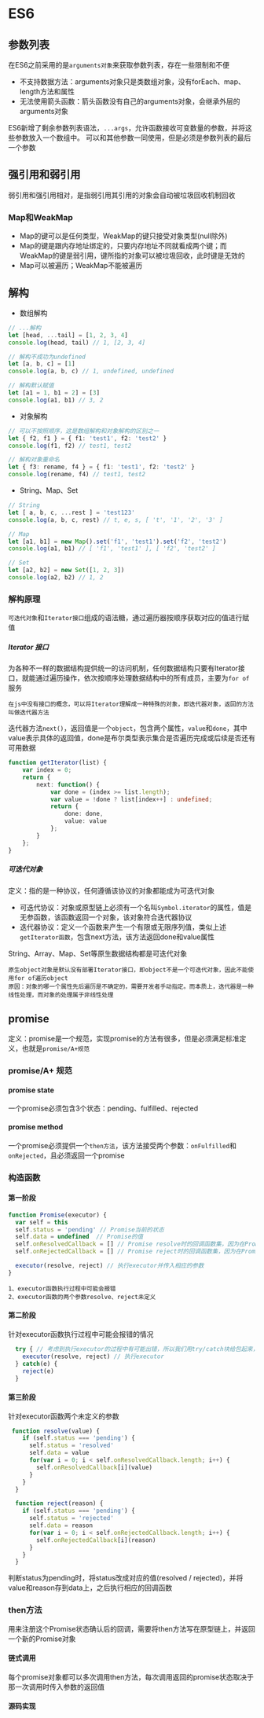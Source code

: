 # ES6
## 参数列表
在ES6之前采用的是`arguments对象`来获取参数列表，存在一些限制和不便

- 不支持数据方法：arguments对象只是类数组对象，没有forEach、map、length方法和属性
- 无法使用箭头函数：箭头函数没有自己的arguments对象，会继承外层的arguments对象

ES6新增了剩余参数列表语法，`...args`，允许函数接收可变数量的参数，并将这些参数放入一个数组中。
可以和其他参数一同使用，但是必须是参数列表的最后一个参数

## 强引用和弱引用
弱引用和强引用相对，是指弱引用其引用的对象会自动被垃圾回收机制回收

### Map和WeakMap

- Map的键可以是任何类型，WeakMap的键只接受对象类型(null除外)
- Map的键是跟内存地址绑定的，只要内存地址不同就看成两个键；而WeakMap的键是弱引用，键所指的对象可以被垃圾回收，此时键是无效的
- Map可以被遍历；WeakMap不能被遍历

## 解构

- 数组解构
```typescript
// ...解构
let [head, ...tail] = [1, 2, 3, 4]
console.log(head, tail) // 1, [2, 3, 4]

// 解构不成功为undefined
let [a, b, c] = [1]
console.log(a, b, c) // 1, undefined, undefined

// 解构默认赋值
let [a1 = 1, b1 = 2] = [3]
console.log(a1, b1) // 3, 2
```
- 对象解构
```typescript
// 可以不按照顺序，这是数组解构和对象解构的区别之一
let { f2, f1 } = { f1: 'test1', f2: 'test2' }
console.log(f1, f2) // test1, test2

// 解构对象重命名
let { f3: rename, f4 } = { f1: 'test1', f2: 'test2' }
console.log(rename, f4) // test1, test2
```
- String、Map、Set
```typescript
// String
let [ a, b, c, ...rest ] = 'test123'
console.log(a, b, c, rest) // t, e, s, [ 't', '1', '2', '3' ]

// Map
let [a1, b1] = new Map().set('f1', 'test1').set('f2', 'test2')
console.log(a1, b1) // [ 'f1', 'test1' ], [ 'f2', 'test2' ]

// Set
let [a2, b2] = new Set([1, 2, 3])
console.log(a2, b2) // 1, 2
```

### 解构原理
`可迭代对象`和`Iterator接口`组成的语法糖，通过遍历器按顺序获取对应的值进行赋值

##### Iterator 接口
为各种不一样的数据结构提供统一的访问机制，任何数据结构只要有Iterator接口，就能通过遍历操作，依次按顺序处理数据结构中的所有成员，主要为`for of`服务

    在js中没有接口的概念，可以将Iterator理解成一种特殊的对象，即迭代器对象，返回的方法叫做迭代器方法

迭代器方法`next()`，返回值是一个`object`，包含两个属性，`value`和`done`，其中value表示具体的返回值，done是布尔类型表示集合是否遍历完成或后续是否还有可用数据
```typescript
function getIterator(list) {
    var index = 0;
    return {
        next: function() {
            var done = (index >= list.length);
            var value = !done ? list[index++] : undefined;
            return {
                done: done,
                value: value
            };
        }
    };
}
```

##### 可迭代对象
定义：指的是一种协议，任何遵循该协议的对象都能成为可迭代对象

- 可迭代协议：对象或原型链上必须有一个名叫`Symbol.iterator`的属性，值是无参函数，该函数返回一个对象，该对象符合迭代器协议
- 迭代器协议：定义一个函数来产生一个有限或无限序列值，类似上述`getIterator函数`，包含next方法，该方法返回done和value属性

String、Array、Map、Set等原生数据结构都是可迭代对象

    原生object对象是默认没有部署Iterator接口，即object不是一个可迭代对象，因此不能使用for of遍历object
    原因：对象的哪一个属性先后遍历是不确定的，需要开发者手动指定。而本质上，迭代器是一种线性处理，而对象的处理属于非线性处理

## promise
定义：promise是一个规范，实现promise的方法有很多，但是必须满足标准定义，也就是`promise/A+规范`

### promise/A+ 规范
#### promise state
一个promise必须包含3个状态：pending、fulfilled、rejected

#### promise method
一个promise必须提供一个`then方法`，该方法接受两个参数：`onFulfilled`和`onRejected`，且必须返回一个promise



### 构造函数
#### 第一阶段
```typescript
function Promise(executor) {
  var self = this
  self.status = 'pending' // Promise当前的状态
  self.data = undefined  // Promise的值
  self.onResolvedCallback = [] // Promise resolve时的回调函数集，因为在Promise结束之前有可能有多个回调添加到它上面
  self.onRejectedCallback = [] // Promise reject时的回调函数集，因为在Promise结束之前有可能有多个回调添加到它上面

  executor(resolve, reject) // 执行executor并传入相应的参数
}
```
    1、executor函数执行过程中可能会报错
    2、executor函数的两个参数resolve、reject未定义

#### 第二阶段
针对executor函数执行过程中可能会报错的情况
```typescript
  try { // 考虑到执行executor的过程中有可能出错，所以我们用try/catch块给包起来，并且在出错后以catch到的值reject掉这个Promise
    executor(resolve, reject) // 执行executor
  } catch(e) {
    reject(e)
  }
```

#### 第三阶段
针对executor函数两个未定义的参数
```typescript
 function resolve(value) {
    if (self.status === 'pending') {
      self.status = 'resolved'
      self.data = value
      for(var i = 0; i < self.onResolvedCallback.length; i++) {
        self.onResolvedCallback[i](value)
      }
    }
  }

  function reject(reason) {
    if (self.status === 'pending') {
      self.status = 'rejected'
      self.data = reason
      for(var i = 0; i < self.onRejectedCallback.length; i++) {
        self.onRejectedCallback[i](reason)
      }
    }
  }
```
判断status为pending时，将status改成对应的值(resolved / rejected)，并将value和reason存到data上，之后执行相应的回调函数

### then方法
用来注册这个Promise状态确认后的回调，需要将then方法写在原型链上，并返回一个新的Promise对象

#### 链式调用
每个promise对象都可以多次调用then方法，每次调用返回的promise状态取决于那一次调用时传入参数的返回值

#### 源码实现


